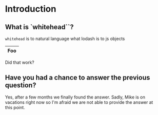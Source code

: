 # Introduction

## What is `whitehead``?

`whitehead` is to natural language what lodash is to js objects

| Foo |
| :--- |


Did that work?

## Have you had a chance to answer the previous question?

Yes, after a few months we finally found the answer. Sadly, Mike is on vacations right now so I'm afraid we are not able to provide the answer at this point.

